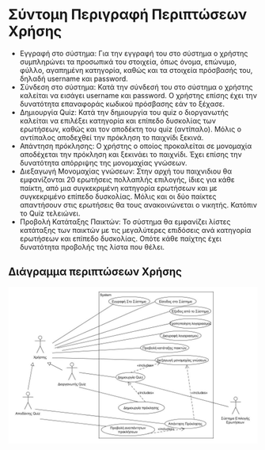  # Σύντομη Περιγραφή Περιπτώσεων Χρήσης
   
 - Εγγραφή στο σύστημα: Για την εγγραφή του στο σύστημα ο χρήστης συμπληρώνει τα προσωπικά του στοιχεία, όπως όνομα, επώνυμο, φύλλο, αγαπημένη κατηγορία, καθώς και τα στοιχεία πρόσβασής του, δηλαδή username και password.
 - Σύνδεση στο σύστημα: Κατά την σύνδεσή του στο σύστημα ο χρήστης καλείται να εισάγει username και password. Ο χρήστης επίσης έχει την δυνατότητα επαναφοράς κωδικού πρόσβασης εάν το ξέχασε.
 - Δημιουργία Quiz: Κατά την δημιουργία του quiz ο διοργανωτής καλείται να επιλέξει κατηγορία και επίπεδο δυσκολίας των ερωτήσεων, καθώς και τον αποδέκτη του quiz (αντίπαλο). Μόλις ο αντίπαλος αποδεχθεί την πρόκληση το παιχνίδι ξεκινά.
 - Απάντηση πρόκλησης: Ο χρήστης ο οποίος προκαλείται σε μονομαχία αποδέχεται την πρόκληση και ξεκινάει το παιχνίδι. Έχει επίσης την δυνατότητα απόρριψης της μονομαχίας γνώσεων.
 - Διεξαγωγή Μονομαχίας γνώσεων: Στην αρχή του παιχνιδιου θα εμφανίζονται 20 ερωτήσεις πολλαπλής επιλογής, ίδιες για κάθε παίκτη, από μια συγκεκριμένη κατηγορία ερωτήσεων και με συγκεκριμένο επίπεδο δυσκολίας. Μόλις και οι δύο παίκτες απαντήσουν στις ερωτήσεις θα τους ανακοινώνεται ο νικητής. Κατόπιν το Quiz τελειώνει.
 - Προβολή Κατάταξης Παικτών: Το σύστημα θα εμφανίζει λίστες κατάταξης των παικτών με τις μεγαλύτερες επιδόσεις ανά κατηγορία ερωτήσεων και επίπεδο δυσκολίας. Οπότε κάθε παίχτης έχει δυνατότητα προβολής της λίστα που θέλει.
  
 
## Διάγραμμα περιπτώσεων Χρήσης
 ![r1-use-case-img](diagrams/r1-UseCases.jpg "R1 Use Case Diagram")

